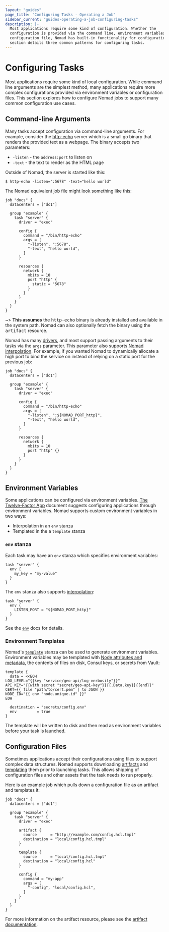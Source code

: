 ```yaml
---
layout: "guides"
page_title: "Configuring Tasks - Operating a Job"
sidebar_current: "guides-operating-a-job-configuring-tasks"
description: |-
  Most applications require some kind of configuration. Whether the
  configuration is provided via the command line, environment variables, or a
  configuration file, Nomad has built-in functionality for configuration. This
  section details three common patterns for configuring tasks.
---
```


# Configuring Tasks

Most applications require some kind of local configuration. While command line
arguments are the simplest method, many applications require more complex
configurations provided via environment variables or configuration files. This
section explores how to configure Nomad jobs to support many common
configuration use cases.

## Command-line Arguments

Many tasks accept configuration via command-line arguments.  For example,
consider the [http-echo](https://github.com/hashicorp/http-echo) server which
is a small go binary that renders the provided text as a webpage. The binary
accepts two parameters:

* `-listen` - the `address:port` to listen on
* `-text` - the text to render as the HTML page

Outside of Nomad, the server is started like this:

```shell
$ http-echo -listen=":5678" -text="hello world"
```

The Nomad equivalent job file might look something like this:

```hcl
job "docs" {
  datacenters = ["dc1"]

  group "example" {
    task "server" {
      driver = "exec"

      config {
        command = "/bin/http-echo"
        args = [
          "-listen", ":5678",
          "-text", "hello world",
        ]
      }

      resources {
        network {
          mbits = 10
          port "http" {
            static = "5678"
          }
        }
      }
    }
  }
}
```

~> **This assumes** the <tt>http-echo</tt> binary is already installed and
   available in the system path. Nomad can also optionally fetch the binary
   using the <tt>artifact</tt> resource.

Nomad has many [drivers](/docs/drivers/index.html), and most support passing
arguments to their tasks via the `args` parameter. This parameter also supports
[Nomad interpolation](/docs/runtime/interpolation.html). For example, if you
wanted Nomad to dynamically allocate a high port to bind the service on instead
of relying on a static port for the previous job:

```hcl
job "docs" {
  datacenters = ["dc1"]

  group "example" {
    task "server" {
      driver = "exec"

      config {
        command = "/bin/http-echo"
        args = [
          "-listen", ":${NOMAD_PORT_http}",
          "-text", "hello world",
        ]
      }

      resources {
        network {
          mbits = 10
          port "http" {}
        }
      }
    }
  }
}
```

## Environment Variables

Some applications can be configured via environment variables. [The
Twelve-Factor App](https://12factor.net/config) document suggests configuring
applications through environment variables. Nomad supports custom environment
variables in two ways:

* Interpolation in an `env` stanza
* Templated in the a `template` stanza

### `env` stanza

Each task may have an `env` stanza which specifies environment variables:

```hcl
task "server" {
  env {
    my_key = "my-value"
  }
}
```

The `env` stanza also supports
[interpolation](/docs/runtime/interpolation.html):

```hcl
task "server" {
  env {
    LISTEN_PORT = "${NOMAD_PORT_http}"
  }
}
```

See the [`env`](/docs/job-specification/env.html) docs for details.


### Environment Templates

Nomad's [`template`][template] stanza can be used
to generate environment variables. Environment variables may be templated with
[Node attributes and metadata][nodevars], the contents of files on disk, Consul
keys, or secrets from Vault:

```hcl
template {
  data = <<EOH
LOG_LEVEL="{{key "service/geo-api/log-verbosity"}}"
API_KEY="{{with secret "secret/geo-api-key"}}{{.Data.key}}{{end}}"
CERT={{ file "path/to/cert.pem" | to JSON }}
NODE_ID="{{ env "node.unique.id" }}"
EOH

  destination = "secrets/config.env"
  env         = true
}
```

The template will be written to disk and then read as environment variables
before your task is launched.

## Configuration Files

Sometimes applications accept their configurations using files to support
complex data structures. Nomad supports downloading
[artifacts][artifact] and
[templating][template] them prior to launching
tasks.
This allows shipping of configuration files and other assets that the task
needs to run properly.

Here is an example job which pulls down a configuration file as an artifact and
templates it:

```hcl
job "docs" {
  datacenters = ["dc1"]

  group "example" {
    task "server" {
      driver = "exec"

      artifact {
        source      = "http://example.com/config.hcl.tmpl"
        destination = "local/config.hcl.tmpl"
      }

      template {
        source      = "local/config.hcl.tmpl"
        destination = "local/config.hcl"
      }

      config {
        command = "my-app"
        args = [
          "-config", "local/config.hcl",
        ]
      }
    }
  }
}
```

For more information on the artifact resource, please see the [artifact
documentation](/docs/job-specification/artifact.html).

[artifact]: /docs/job-specification/artifact.html "Nomad artifact Job Specification"
[nodevars]: /docs/runtime/interpolation.html#interpreted_node_vars "Nomad Node Variables"
[template]: /docs/job-specification/template.html "Nomad template Job Specification"
